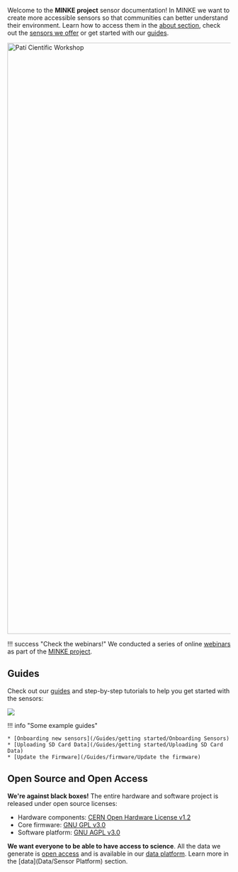 Welcome to the **MINKE project** sensor documentation! In MINKE we want to create more accessible sensors so that communities can better understand their environment. Learn how to access them in the [about section](About/about.md), check out the [sensors we offer](Units) or get started with our [guides](/Guides).

<img src="https://live.staticflickr.com/65535/51232063955_5f4f9c1bad_k.jpg" width="2000" height="1333" alt="Patí Científic Workshop">

!!! success "Check the webinars!"
    We conducted a series of online [webinars](/Webinars/) as part of the [MINKE project](https://minke.eu).

## Guides

Check out our [guides](/Guides/) and step-by-step tutorials to help you get started with the sensors:

![](https://i.imgur.com/feS0bZ8.jpg)

!!! info "Some example guides"

    * [Onboarding new sensors](/Guides/getting started/Onboarding Sensors)
    * [Uploading SD Card Data](/Guides/getting started/Uploading SD Card Data)
    * [Update the Firmware](/Guides/firmware/Update the firmware)

## Open Source and Open Access

**We're against black boxes!** The entire hardware and software project is released under open source licenses:

* Hardware components: [CERN Open Hardware License v1.2](https://www.ohwr.org/licenses/cern-ohl/license_versions/v1.2)
* Core firmware: [GNU GPL v3.0](https://www.gnu.org/licenses/gpl-3.0.en.html)
* Software platform: [GNU AGPL v3.0](https://www.gnu.org/licenses/agpl-3.0.en.html)

**We want everyone to be able to have access to science**. All the data we generate is [open access](https://smartcitizen.me/policy) and is available in our [data platform](https://smartcitizen.me/kits). Learn more in the [data](Data/Sensor Platform) section.

